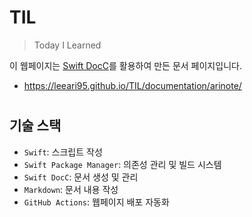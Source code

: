 # TIL
> Today I Learned

이 웹페이지는 [Swift DocC](https://www.swift.org/documentation/docc)를 활용하여 만든 문서 페이지입니다.

* https://leeari95.github.io/TIL/documentation/arinote/

#

## 기술 스택

* `Swift`: 스크립트 작성
* `Swift Package Manager`: 의존성 관리 및 빌드 시스템
* `Swift DocC`: 문서 생성 및 관리
* `Markdown`: 문서 내용 작성
* `GitHub Actions`: 웹페이지 배포 자동화